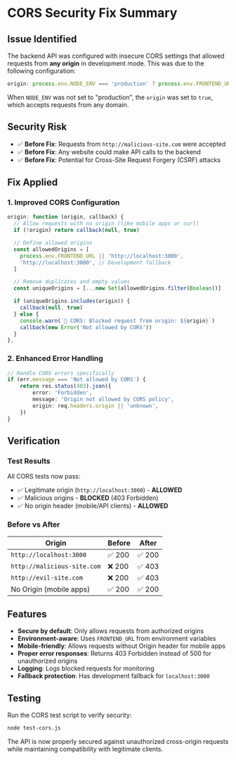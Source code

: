 # CORS Security Fix Summary

## Issue Identified

The backend API was configured with insecure CORS settings that allowed requests from **any origin** in development mode. This was due to the following configuration:

```typescript
origin: process.env.NODE_ENV === 'production' ? process.env.FRONTEND_URL : true,
```

When `NODE_ENV` was not set to "production", the `origin` was set to `true`, which accepts requests from any domain.

## Security Risk

- ✅ **Before Fix**: Requests from `http://malicious-site.com` were accepted
- ✅ **Before Fix**: Any website could make API calls to the backend
- ✅ **Before Fix**: Potential for Cross-Site Request Forgery (CSRF) attacks

## Fix Applied

### 1. Improved CORS Configuration

```typescript
origin: function (origin, callback) {
  // Allow requests with no origin (like mobile apps or curl)
  if (!origin) return callback(null, true)

  // Define allowed origins
  const allowedOrigins = [
    process.env.FRONTEND_URL || 'http://localhost:3000',
    'http://localhost:3000', // Development fallback
  ]

  // Remove duplicates and empty values
  const uniqueOrigins = [...new Set(allowedOrigins.filter(Boolean))]

  if (uniqueOrigins.includes(origin)) {
    callback(null, true)
  } else {
    console.warn(`🚫 CORS: Blocked request from origin: ${origin}`)
    callback(new Error('Not allowed by CORS'))
  }
},
```

### 2. Enhanced Error Handling

```typescript
// Handle CORS errors specifically
if (err.message === 'Not allowed by CORS') {
	return res.status(403).json({
		error: 'Forbidden',
		message: 'Origin not allowed by CORS policy',
		origin: req.headers.origin || 'unknown',
	})
}
```

## Verification

### Test Results

All CORS tests now pass:

- ✅ Legitimate origin (`http://localhost:3000`) - **ALLOWED**
- ✅ Malicious origins - **BLOCKED** (403 Forbidden)
- ✅ No origin header (mobile/API clients) - **ALLOWED**

### Before vs After

| Origin                      | Before | After  |
| --------------------------- | ------ | ------ |
| `http://localhost:3000`     | ✅ 200 | ✅ 200 |
| `http://malicious-site.com` | ❌ 200 | ✅ 403 |
| `http://evil-site.com`      | ❌ 200 | ✅ 403 |
| No Origin (mobile apps)     | ✅ 200 | ✅ 200 |

## Features

- **Secure by default**: Only allows requests from authorized origins
- **Environment-aware**: Uses `FRONTEND_URL` from environment variables
- **Mobile-friendly**: Allows requests without Origin header for mobile apps
- **Proper error responses**: Returns 403 Forbidden instead of 500 for unauthorized origins
- **Logging**: Logs blocked requests for monitoring
- **Fallback protection**: Has development fallback for `localhost:3000`

## Testing

Run the CORS test script to verify security:

```bash
node test-cors.js
```

The API is now properly secured against unauthorized cross-origin requests while maintaining compatibility with legitimate clients.
